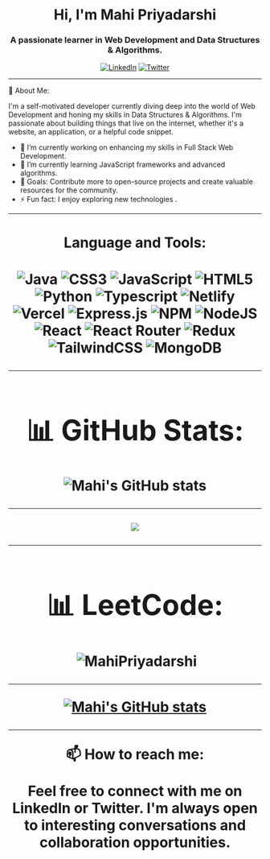 

<h1 align="center">Hi, I'm Mahi Priyadarshi</h1>
<h3 align="center">A passionate learner in Web Development and Data Structures & Algorithms.</h3>

<p align="center">
  <a href=""><img alt="LinkedIn" src="https://img.shields.io/badge/LinkedIn-Mahi%20Priyadarshi-blue?style=flat-square&logo=linkedin"></a>
  <a href=""><img alt="Twitter" src="https://img.shields.io/badge/Twitter-@12-blue?style=flat-square&logo=twitter"></a>
</p>


---

🚀 About Me:

I'm a self-motivated developer currently diving deep into the world of Web Development and honing my skills in Data Structures & Algorithms. I'm passionate about building things that live on the internet, whether it's a website, an application, or a helpful code snippet.

- 🔭 I’m currently working on enhancing my skills in Full Stack Web Development.
- 🌱 I’m currently learning JavaScript frameworks and advanced algorithms.
- 🎯 Goals: Contribute more to open-source projects and create valuable resources for the community.
- ⚡ Fun fact: I enjoy exploring new technologies .

---
<center><h1>Language and Tools:<h1/><center/>



![Java](https://img.shields.io/badge/java-%23ED8B00.svg?style=flat&logo=java&logoColor=white) ![CSS3](https://img.shields.io/badge/css3-%231572B6.svg?style=flat&logo=css3&logoColor=white) ![JavaScript](https://img.shields.io/badge/javascript-%23323330.svg?style=flat&logo=javascript&logoColor=%23F7DF1E)  ![HTML5](https://img.shields.io/badge/html5-%23E34F26.svg?style=flat&logo=html5&logoColor=white) ![Python](https://img.shields.io/badge/python-3670A0?style=flat&logo=python&logoColor=ffdd54)  ![Typescript](https://img.shields.io/badge/typesript-%23ED8B00.svg?style=flat&logo=typescript&logoColor=white)  ![Netlify](https://img.shields.io/badge/netlify-%23000000.svg?style=flat&logo=netlify&logoColor=#00C7B7) ![Vercel](https://img.shields.io/badge/vercel-%23000000.svg?style=flat&logo=vercel&logoColor=white)  ![Express.js](https://img.shields.io/badge/express.js-%23404d59.svg?style=flat&logo=express&logoColor=%2361DAFB)   ![NPM](https://img.shields.io/badge/NPM-%23000000.svg?style=flat&logo=npm&logoColor=white)  ![NodeJS](https://img.shields.io/badge/node.js-6DA55F?style=flat&logo=node.js&logoColor=white) ![React](https://img.shields.io/badge/react-%2320232a.svg?style=flat&logo=react&logoColor=%2361DAFB) ![React Router](https://img.shields.io/badge/React_Router-CA4245?style=flat&logo=react-router&logoColor=white) ![Redux](https://img.shields.io/badge/redux-%23593d88.svg?style=flat&logo=redux&logoColor=white) ![TailwindCSS](https://img.shields.io/badge/tailwindcss-%2338B2AC.svg?style=flat&logo=tailwind-css&logoColor=white)  ![MongoDB](https://img.shields.io/badge/MongoDB-%234ea94b.svg?style=flat&logo=mongodb&logoColor=white)

---

# 📊 GitHub Stats:
![Mahi's GitHub stats](https://github-readme-stats-mahi-priyadarshi-s-projects.vercel.app/api/cards/profile-details?username=mahipriyadarshi&theme=tokyonight&border_radius=7.6)

---

![](http://github-readme-stats-mahi-priyadarshi-s-projects.vercel.app/api/cards/most-commit-language?username=mahipriyadarshi&theme=tokyonight&border_radius=7.6)

---

# 📊 LeetCode:
<p align="center">&nbsp;<img align="center" src="?theme=dark,unicorn" alt="MahiPriyadarshi"/></p>


---
[![Mahi's GitHub stats](github-readme-stats-mahi-priyadarshi-s-projects.vercel.app/api?username=mahipriyadarshi)](https://github.com/mahipriyadarshi/github-readme-stats)

---


📫 How to reach me:

Feel free to connect with me on LinkedIn or Twitter. I'm always open to interesting conversations and collaboration opportunities.
